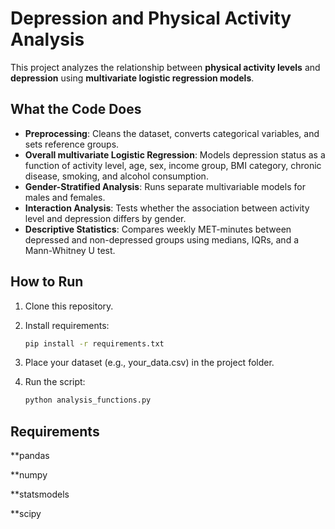 # Depression and Physical Activity Analysis

This project analyzes the relationship between **physical activity levels** and **depression** using **multivariate logistic regression models**.

## What the Code Does
- **Preprocessing**: Cleans the dataset, converts categorical variables, and sets reference groups.  
- **Overall multivariate Logistic Regression**: Models depression status as a function of activity level, age, sex, income group, BMI category, chronic disease, smoking, and alcohol consumption.  
- **Gender-Stratified Analysis**: Runs separate multivariable models for males and females.  
- **Interaction Analysis**: Tests whether the association between activity level and depression differs by gender.  
- **Descriptive Statistics**: Compares weekly MET-minutes between depressed and non-depressed groups using medians, IQRs, and a Mann-Whitney U test.  

## How to Run
1. Clone this repository.  
2. Install requirements:
   ```bash
   pip install -r requirements.txt
3. Place your dataset (e.g., your_data.csv) in the project folder.

4. Run the script:
   ```bash
   python analysis_functions.py
## Requirements

**pandas

**numpy

**statsmodels

**scipy
